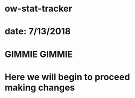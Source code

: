 # ow-stat-tracker
# date: 7/13/2018
# GIMMIE GIMMIE
# Here we will begin to proceed making changes

